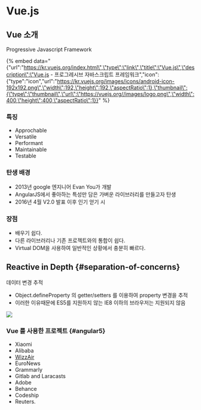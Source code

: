 # Vue.js

## Vue 소개

Progressive Javascript Framework

{% embed data="{\"url\":\"https://kr.vuejs.org/index.html\",\"type\":\"link\",\"title\":\"Vue.js\",\"description\":\"Vue.js - 프로그레시브 자바스크립트 프레임워크\",\"icon\":{\"type\":\"icon\",\"url\":\"https://kr.vuejs.org/images/icons/android-icon-192x192.png\",\"width\":192,\"height\":192,\"aspectRatio\":1},\"thumbnail\":{\"type\":\"thumbnail\",\"url\":\"https://vuejs.org//images/logo.png\",\"width\":400,\"height\":400,\"aspectRatio\":1}}" %}

### 특징

* Approchable
* Versatile
* Performant
* Maintainable
* Testable

### 탄생 배경

* 2013년 google 엔지니어 Evan You가 개발
* AngularJS에서 좋아하는 특성만 담은 가벼운 라이브러리를 만들고자 탄생
* 2016년 4월 V2.0 발표 이후 인기 얻기 시

### 장점

* 배우기 쉽다.
* 다른 라이브러리나 기존 프로젝트와의 통합이 쉽다.
* Virtual DOM을 사용하여 일반적인 상황에서 충분히 빠르다.

## Reactive in Depth {#separation-of-concerns}

​데이터 변경 추적

* Object.defineProperty 의 getter/setters 를 이용하여 property 변경을 추적
* 이러한 이유때문에 ES5를 지원하지 않는 IE8 이하의 브라우저는 지원되지 않음

![](../../.gitbook/assets/responsive-data.png)

### Vue 를 사용한 프로젝트 {#angular5}

* Xiaomi
* Alibaba
* [WizzAir](https://wizzair.com/#/)
* EuroNews
* Grammarly
* Gitlab and Laracasts
* Adobe
* Behance
* Codeship
* Reuters.

[  
](https://velopert.com/3613)

